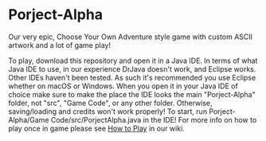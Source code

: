 # Porject-Alpha
Our very epic, Choose Your Own Adventure style game with custom ASCII artwork and a lot of game play!

To play, download this repository and open it in a Java IDE. In terms of what Java IDE to use, in our experience DrJava doesn't work, and Eclipse works. Other IDEs haven't been tested. As such it's recommended you use Eclipse whether on macOS or Windows. When you open it in your Java IDE of choice make sure to make the place the IDE looks the main "Porject-Alpha" folder, not "src", "Game Code", or any other folder. Otherwise, saving/loading and credits won't work properly! To start, run Porject-Alpha/Game Code/src/PorjectAlpha.java in the IDE! For more info on how to play once in game please see [How to Play](https://github.com/MrBlockCat/Porject-Alpha/wiki/How-To-Play) in our wiki.
